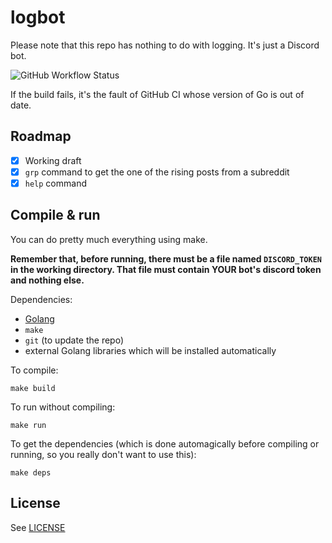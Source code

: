 # logbot

Please note that this repo has nothing to do with logging. It's just a Discord bot.

![GitHub Workflow Status](https://img.shields.io/github/workflow/status/EdoardoLaGreca/logbot/Makefile%20CI)

If the build fails, it's the fault of GitHub CI whose version of Go is out of date.

## Roadmap

 - [x] Working draft
 - [x] `grp` command to get the one of the rising posts from a subreddit
 - [x] `help` command

## Compile & run

You can do pretty much everything using make.

**Remember that, before running, there must be a file named `DISCORD_TOKEN` in the working directory. That file must contain YOUR bot's discord token and nothing else.**

Dependencies:

 - [Golang](https://go.dev/)
 - `make`
 - `git` (to update the repo)
 - external Golang libraries which will be installed automatically

To compile:

```
make build
```

To run without compiling:

```
make run
```

To get the dependencies (which is done automagically before compiling or running, so you really don't want to use this):

```
make deps
```

## License

See [LICENSE](/LICENSE)
